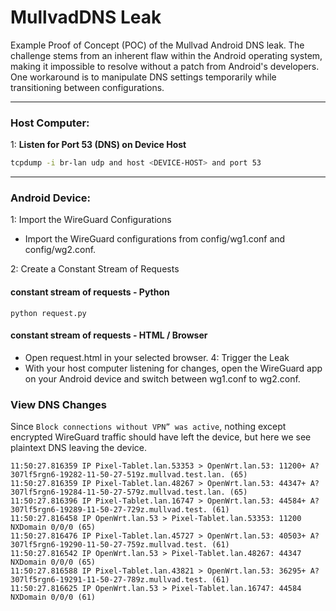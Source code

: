 # MullvadDNS Leak

Example Proof of Concept (POC) of the Mullvad Android DNS leak.
The challenge stems from an inherent flaw within the Android operating system, making it impossible to resolve without a patch from Android's developers. 
One workaround is to manipulate DNS settings temporarily while transitioning between configurations.

---

### Host Computer:

1: **Listen for Port 53 (DNS) on Device Host**

```sh
tcpdump -i br-lan udp and host <DEVICE-HOST> and port 53
```

---

### Android Device:

1: Import the WireGuard Configurations

- Import the WireGuard configurations from config/wg1.conf and config/wg2.conf.

2: Create a Constant Stream of Requests

#### constant stream of requests - Python

```
python request.py
```

#### constant stream of requests - HTML / Browser

- Open request.html in your selected browser.
  4: Trigger the Leak
- With your host computer listening for changes, open the WireGuard app on your Android device and switch between wg1.conf to wg2.conf.

### View DNS Changes
Since `Block connections without VPN” was active`, nothing except encrypted WireGuard traffic should have left the device, but here we see plaintext DNS leaving the device.
```
11:50:27.816359 IP Pixel-Tablet.lan.53353 > OpenWrt.lan.53: 11200+ A? 307lf5rgn6-19282-11-50-27-519z.mullvad.test.lan. (65)
11:50:27.816359 IP Pixel-Tablet.lan.48267 > OpenWrt.lan.53: 44347+ A? 307lf5rgn6-19284-11-50-27-579z.mullvad.test.lan. (65)
11:50:27.816396 IP Pixel-Tablet.lan.16747 > OpenWrt.lan.53: 44584+ A? 307lf5rgn6-19289-11-50-27-729z.mullvad.test. (61)
11:50:27.816458 IP OpenWrt.lan.53 > Pixel-Tablet.lan.53353: 11200 NXDomain 0/0/0 (65)
11:50:27.816476 IP Pixel-Tablet.lan.45727 > OpenWrt.lan.53: 40503+ A? 307lf5rgn6-19290-11-50-27-759z.mullvad.test. (61)
11:50:27.816542 IP OpenWrt.lan.53 > Pixel-Tablet.lan.48267: 44347 NXDomain 0/0/0 (65)
11:50:27.816588 IP Pixel-Tablet.lan.43821 > OpenWrt.lan.53: 36295+ A? 307lf5rgn6-19291-11-50-27-789z.mullvad.test. (61) 
11:50:27.816625 IP OpenWrt.lan.53 > Pixel-Tablet.lan.16747: 44584 NXDomain 0/0/0 (61)
```
